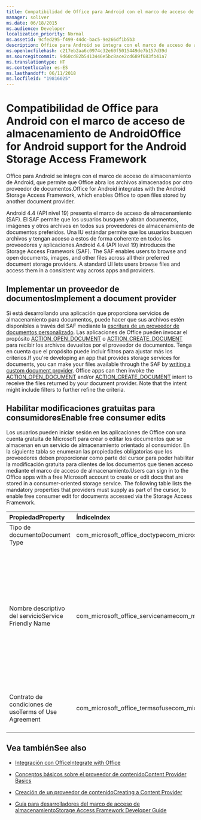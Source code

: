 ```yaml
---
title: Compatibilidad de Office para Android con el marco de acceso de almacenamiento de Android
manager: soliver
ms.date: 06/18/2015
ms.audience: Developer
localization_priority: Normal
ms.assetid: 9cfed295-f499-44dc-bac5-9e266df1b5b3
description: Office para Android se integra con el marco de acceso de almacenamiento de Android, que permite que Office abra los archivos almacenados por otro proveedor de documentos.
ms.openlocfilehash: c217eb2aa6c0974c32e60f5015449de7b157d39d
ms.sourcegitcommit: 9d60cd82b5413446e5bc8ace2cd689f683fb41a7
ms.translationtype: HT
ms.contentlocale: es-ES
ms.lasthandoff: 06/11/2018
ms.locfileid: "19816025"
---
```

# <a name="office-for-android-support-for-the-android-storage-access-framework"></a><span data-ttu-id="fd330-103">Compatibilidad de Office para Android con el marco de acceso de almacenamiento de Android</span><span class="sxs-lookup"><span data-stu-id="fd330-103">Office for Android support for the Android Storage Access Framework</span></span>

<span data-ttu-id="fd330-104">Office para Android se integra con el marco de acceso de almacenamiento de Android, que permite que Office abra los archivos almacenados por otro proveedor de documentos.</span><span class="sxs-lookup"><span data-stu-id="fd330-104">Office for Android integrates with the Android Storage Access Framework, which enables Office to open files stored by another document provider.</span></span>
  
<span data-ttu-id="fd330-p101">Android 4.4 (API nivel 19) presenta el marco de acceso de almacenamiento (SAF). El SAF permite que los usuarios busquen y abran documentos, imágenes y otros archivos en todos sus proveedores de almacenamiento de documentos preferidos. Una IU estándar permite que los usuarios busquen archivos y tengan acceso a estos de forma coherente en todos los proveedores y aplicaciones.</span><span class="sxs-lookup"><span data-stu-id="fd330-p101">Android 4.4 (API level 19) introduces the Storage Access Framework (SAF). The SAF enables users to browse and open documents, images, and other files across all their preferred document storage providers. A standard UI lets users browse files and access them in a consistent way across apps and providers.</span></span>
  
## <a name="implement-a-document-provider"></a><span data-ttu-id="fd330-108">Implementar un proveedor de documentos</span><span class="sxs-lookup"><span data-stu-id="fd330-108">Implement a document provider</span></span>

<span data-ttu-id="fd330-p102">Si está desarrollando una aplicación que proporciona servicios de almacenamiento para documentos, puede hacer que sus archivos estén disponibles a través del SAF mediante la [escritura de un proveedor de documentos personalizado](https://developer.android.com/guide/topics/providers/document-provider.html). Las aplicaciones de Office pueden invocar el propósito [ACTION_OPEN_DOCUMENT](https://developer.android.com/reference/android/content/Intent.html) o [ACTION_CREATE_DOCUMENT](https://developer.android.com/reference/android/content/Intent.html) para recibir los archivos devueltos por el proveedor de documentos. Tenga en cuenta que el propósito puede incluir filtros para ajustar más los criterios.</span><span class="sxs-lookup"><span data-stu-id="fd330-p102">If you're developing an app that provides storage services for documents, you can make your files available through the SAF by [writing a custom document provider](https://developer.android.com/guide/topics/providers/document-provider.html). Office apps can then invoke the [ACTION_OPEN_DOCUMENT](https://developer.android.com/reference/android/content/Intent.html) and/or [ACTION_CREATE_DOCUMENT](https://developer.android.com/reference/android/content/Intent.html) intent to receive the files returned by your document provider. Note that the intent might include filters to further refine the criteria.</span></span> 
  
## <a name="enable-free-consumer-edits"></a><span data-ttu-id="fd330-112">Habilitar modificaciones gratuitas para consumidores</span><span class="sxs-lookup"><span data-stu-id="fd330-112">Enable free consumer edits</span></span>

<span data-ttu-id="fd330-p103">Los usuarios pueden iniciar sesión en las aplicaciones de Office con una cuenta gratuita de Microsoft para crear o editar los documentos que se almacenan en un servicio de almacenamiento orientado al consumidor. En la siguiente tabla se enumeran las propiedades obligatorias que los proveedores deben proporcionar como parte del cursor para poder habilitar la modificación gratuita para clientes de los documentos que tienen acceso mediante el marco de acceso de almacenamiento.</span><span class="sxs-lookup"><span data-stu-id="fd330-p103">Users can sign in to the Office apps with a free Microsoft account to create or edit docs that are stored in a consumer-oriented storage service. The following table lists the mandatory properties that providers must supply as part of the cursor, to enable free consumer edit for documents accessed via the Storage Access Framework.</span></span>
  
|<span data-ttu-id="fd330-115">**Propiedad**</span><span class="sxs-lookup"><span data-stu-id="fd330-115">**Property**</span></span>|<span data-ttu-id="fd330-116">**Índice**</span><span class="sxs-lookup"><span data-stu-id="fd330-116">**Index**</span></span>|<span data-ttu-id="fd330-117">**Valor**</span><span class="sxs-lookup"><span data-stu-id="fd330-117">**Value**</span></span>|
|:-----|:-----|:-----|
|<span data-ttu-id="fd330-118">Tipo de documento</span><span class="sxs-lookup"><span data-stu-id="fd330-118">Document Type</span></span>  <br/> |<span data-ttu-id="fd330-119">com_microsoft_office_doctype</span><span class="sxs-lookup"><span data-stu-id="fd330-119">com_microsoft_office_doctype</span></span>  <br/> |<span data-ttu-id="fd330-120">\<consumidor\></span><span class="sxs-lookup"><span data-stu-id="fd330-120">\<consumer\></span></span>  <br/> |
|<span data-ttu-id="fd330-121">Nombre descriptivo del servicio</span><span class="sxs-lookup"><span data-stu-id="fd330-121">Service Friendly Name</span></span>  <br/> |<span data-ttu-id="fd330-122">com_microsoft_office_servicename</span><span class="sxs-lookup"><span data-stu-id="fd330-122">com_microsoft_office_servicename</span></span>  <br/> |<span data-ttu-id="fd330-p104">Cualquier nombre descriptivo para el servicio, que se use para identificar un documento en la lista de elementos recientes en las aplicaciones de Office. Tenga en cuenta que se debe proporcionar la propiedad "Contrato de condiciones de uso" para que se pueda mostrar el nombre descriptivo del servicio.</span><span class="sxs-lookup"><span data-stu-id="fd330-p104">Any user-friendly name for the service, used to identify a document in the Recent list in the Office apps. Note that the "Terms of Use Agreement" property must be supplied before the friendly name for the service can be displayed.</span></span>  <br/> |
|<span data-ttu-id="fd330-125">Contrato de condiciones de uso</span><span class="sxs-lookup"><span data-stu-id="fd330-125">Terms of Use Agreement</span></span>  <br/> |<span data-ttu-id="fd330-126">com_microsoft_office_termsofuse</span><span class="sxs-lookup"><span data-stu-id="fd330-126">com_microsoft_office_termsofuse</span></span>  <br/> |<span data-ttu-id="fd330-127">\<Acepto los términos ubicados en http://go.microsoft.com/fwlink/p/?LinkId=528381\></span><span class="sxs-lookup"><span data-stu-id="fd330-127">\<I agree to the terms located at http://go.microsoft.com/fwlink/p/?LinkId=528381\></span></span>  <br/> |
   
## <a name="see-also"></a><span data-ttu-id="fd330-128">Vea también</span><span class="sxs-lookup"><span data-stu-id="fd330-128">See also</span></span>
<span data-ttu-id="fd330-129"><a name="bk_addresources"> </a></span><span class="sxs-lookup"><span data-stu-id="fd330-129"></span></span>

- [<span data-ttu-id="fd330-130">Integración con Office</span><span class="sxs-lookup"><span data-stu-id="fd330-130">Integrate with Office</span></span>](integrate-with-office.md)
    
- [<span data-ttu-id="fd330-131">Conceptos básicos sobre el proveedor de contenido</span><span class="sxs-lookup"><span data-stu-id="fd330-131">Content Provider Basics</span></span>](hhttps://developer.android.com/guide/topics/providers/content-provider-basics.html)
    
- [<span data-ttu-id="fd330-132">Creación de un proveedor de contenido</span><span class="sxs-lookup"><span data-stu-id="fd330-132">Creating a Content Provider</span></span>](https://developer.android.com/guide/topics/providers/content-provider-creating.html)
    
- [<span data-ttu-id="fd330-133">Guía para desarrolladores del marco de acceso de almacenamiento</span><span class="sxs-lookup"><span data-stu-id="fd330-133">Storage Access Framework Developer Guide</span></span>](https://developer.android.com/guide/topics/providers/document-provider.html)
    

